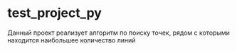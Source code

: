 # test_project_py
Данный проект реализует алгоритм по поиску точек, рядом с которыми находится наибольшее количество линий
